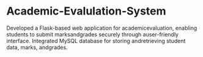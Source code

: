 # Academic-Evalulation-System
Developed a Flask-based web application for academicevaluation, enabling students to submit  marksandgrades securely through auser-friendly interface. Integrated MySQL database for storing andretrieving student data, marks, andgrades.
